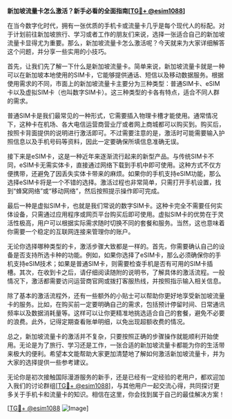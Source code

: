 **新加坡流量卡怎么激活？新手必看的全面指南[[TG💪+ @esim1088](https://t.me/s/esim1088)]**

在当今数字化时代，拥有一张优质的手机卡或流量卡几乎是每个现代人的标配。对于计划前往新加坡旅行、学习或者工作的朋友们来说，选择一张适合自己的新加坡流量卡显得尤为重要。那么，新加坡流量卡怎么激活呢？今天就来为大家详细解答这个问题，并分享一些实用的小技巧。

首先，让我们先了解一下什么是新加坡流量卡。简单来说，新加坡流量卡就是一种可以在新加坡本地使用的SIM卡，它能够提供通话、短信以及移动数据服务。根据使用需求的不同，市面上的新加坡流量卡主要分为三种类型：普通SIM卡、eSIM卡以及虚拟SIM卡（也叫数字SIM卡）。这三种类型的卡各有特点，适合不同人群的需求。

普通SIM卡是我们最常见的一种形式，它需要插入物理卡槽才能使用。通常情况下，这种卡在机场、各大电信运营商营业厅或者网上商城都可以购买到。购买后，按照卡背面提供的说明进行激活即可。不过需要注意的是，激活时可能需要输入护照信息以及手机号码等资料，因此一定要确保所填信息准确无误。

接下来是eSIM卡，这是一种近年来逐渐流行起来的新型产品。与传统SIM卡不同，eSIM卡无需实体卡，直接通过网络下载到手机中即可使用。这种方式不仅方便携带，还避免了因丢失实体卡带来的麻烦。如果你的手机支持eSIM功能，那么选择eSIM卡将是一个不错的选择。激活过程也非常简单，只需打开手机设置，找到“蜂窝网络”或“移动网络”，然后按照提示操作即可完成。

最后一种是虚拟SIM卡，也就是我们常说的数字SIM卡。这种卡完全不需要任何实体设备，只需通过应用程序或网页平台购买后即可使用。虚拟SIM卡的优势在于灵活性极高，用户可以根据实际需求随时切换不同的套餐和服务。当然，这也意味着你需要一个稳定的互联网连接来管理你的账户。

无论你选择哪种类型的卡，激活步骤大致都是一样的。首先，你需要确认自己的设备是否支持所选卡种的功能。例如，如果你选择了eSIM卡，那么必须确保你的手机支持eSIM技术；如果是普通SIM卡，则需要检查手机是否有可用的SIM卡插槽。其次，在收到卡之后，请仔细阅读随附的说明书，了解具体的激活流程。一般情况下，激活都需要访问运营商官网或拨打客服热线，并按照指示输入相关信息。

除了基本的激活流程外，还有一些额外的小贴士可以帮助你更好地享受新加坡流量卡的服务。比如，在购买前一定要明确自己的需求，包括预计停留时间、日常通讯频率以及数据消耗量等。这样可以让你更精准地挑选适合自己的套餐，避免不必要的浪费。此外，记得定期查看账单明细，以免出现超额收费的情况。

总之，新加坡流量卡的激活并不复杂，只要按照正确的步骤操作就能顺利开始使用。无论是为了旅行、学习还是工作，一张合适的新加坡流量卡都能为你的生活带来极大的便利。希望本文能帮助大家更加清楚地了解如何激活新加坡流量卡，并为大家的选择提供一些参考建议。

无论你是初次接触国际漫游服务的新手，还是已经有一定经验的老用户，都欢迎加入我们的讨论群组[[TG💪+ @esim1088](https://t.me/s/esim1088)]，与其他用户一起交流心得，共同探讨更多关于手机卡和流量卡的知识。相信在这里，你会找到属于自己的最佳解决方案！

[[TG💪+ @esim1088](https://t.me/s/esim1088) ![Image](https://i.postimg.cc/4NQfJmqS/Snipaste-2025-05-13-00-14-12.png)]
